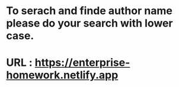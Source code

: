 # To serach and finde author name please do your search with lower case.
# URL :  https://enterprise-homework.netlify.app
